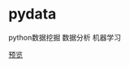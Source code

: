 # pydata
python数据挖掘 数据分析 机器学习

[预览](https://nbviewer.jupyter.org/github/jingsupo/pydata/tree/master "jupyter notebook")
